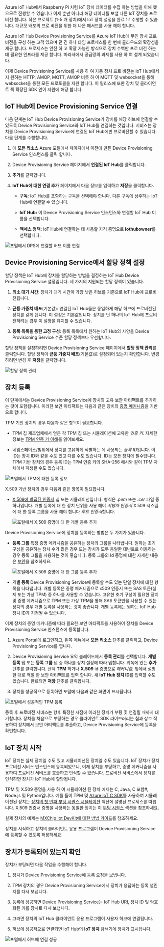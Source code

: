 Azure IoT Hub에서 Raspberry Pi 처럼 IoT 장치 데이터를 수집 하는 방법을 이해 했으므로 진행할 수 있습니다 이제 뿐만 아니라 해당 데이터를 보낼 다른 IoT 장치를 프로 비전 합니다. 작은 프로젝트 (1-5 개 장치)에서 IoT 장치 설정을 완료 1:1 수행할 수 있습니다. 대규모 배포의 프로 비전을 위한 더 나은 메서드를 사용 해야 합니다.

Azure IoT Hub Device Provisioning Service를 Azure IoT Hub에 무인 장치 프로 비전을 구성 하는 고객 있으며 던 긴 하나 타임 프로세스를 한 번에 클라우드의 확장성을 제공 합니다. 프로세스는 안전 하 고 확장 가능한 방식으로 장치 수백만 프로 비전 하는 데 필요한 인프라를 제공 합니다. 따라서에서 공급망의 과제를 사용 하 여 설계 되었습니다.

이제 Device Provisioning Service를 사용 하 여 자동 장치 프로 비전는 IoT Hub에서 지 원하는 HTTP, AMQP, MQTT, AMQP 비롯 하 여 MQTT 및 websocket을 통해 websocket을 통한 모든 프로토콜을 지원 합니다. 이 릴리스에 또한 장치 및 클라이언트 쪽 확장된 SDK 언어 지원에 해당 합니다.

## <a name="link-the-device-provisioning-service-to-an-iot-hub"></a>IoT Hub에 Device Provisioning Service 연결

다음 단계는 IoT Hub Device Provisioning Service가 장치를 해당 허브에 연결할 수 있도록 Device Provisioning Service와 IoT Hub를 연결하는 것입니다. 서비스는 장치를 Device Provisioning Service에 연결된 IoT Hub에만 프로비전할 수 있습니다. 다음 단계를 수행합니다.

1.  에 **모든 리소스** Azure 포털에서 페이지에서 이전에 만든 Device Provisioning Service 인스턴스를 클릭 합니다.

2.  Device Provisioning Service 페이지에서 **연결된 IoT Hub**를 클릭합니다.

3.  **추가**를 클릭합니다.

4.  **IoT Hub에 대한 연결 추가** 페이지에서 다음 정보를 입력하고 **저장**을 클릭합니다.

    - **구독:** IoT Hub를 포함하는 구독을 선택해야 합니다. 다른 구독에 상주하는 IoT Hub에 연결할 수 있습니다.

    - **IoT Hub:** 이 Device Provisioning Service 인스턴스와 연결할 IoT Hub 이름을 선택합니다.

    - **액세스 정책:** IoT Hub에 연결하는 데 사용할 자격 증명으로 **iothubowner**를 선택합니다.

![포털에서 DPS에 연결할 허브 이름 연결](../media-draft/ee6e78754a1d39d86de71fb6872723f3.png)

## <a name="set-the-allocation-policy-on-the-device-provisioning-service"></a>Device Provisioning Service에서 할당 정책 설정

할당 정책은 IoT Hub에 장치를 할당하는 방법을 결정하는 IoT Hub Device Provisioning Service 설정입니다. 세 가지의 지원되는 할당 정책이 있습니다.

1. **최소 대기 시간**: 장치가 대기 시간이 가장 낮은 허브를 기준으로 IoT Hub에 프로비전됩니다.

2. **균등 가중치 배포**(기본값): 연결된 IoT Hub들은 동일하게 해당 허브에 프로비전된 장치를 갖게 됩니다. 이 설정은 기본값입니다. 장치를 단 하나의 IoT Hub에 프로비전하려는 경우 이 설정을 유지할 수 있습니다.

3. **등록 목록을 통한 고정 구성**: 등록 목록에서 원하는 IoT Hub의 사양을 Device Provisioning Service 수준 할당 정책보다 우선합니다.

할당 정책을 설정하려면 Device Provisioning Service 페이지에서 **할당 정책 관리**를 클릭합니다. 할당 정책이 **균등 가중치 배포**(기본값)로 설정되어 있는지 확인합니다. 변경하려면 변경 후 **저장**을 클릭합니다.

![할당 정책 관리](../media-draft/0c5fa5193156f17b4f5d64aab65a414d.png)

## <a name="enroll-the-device"></a>장치 등록

이 단계에서는 Device Provisioning Service에 장치의 고유 보안 아티팩트를 추가하는 것이 포함됩니다. 이러한 보안 아티팩트는 다음과 같은 장치의 [증명 메커니즘](https://docs.microsoft.com/azure/iot-dps/concepts-device#attestation-mechanism)을 기반으로 합니다.

TPM 기반 장치의 경우 다음과 같은 항목이 필요합니다.

- TPM 칩 제조업체에서 얻은 각 TPM 칩 또는 시뮬레이션에 고유한 *인증 키*. 자세한 정보는 [TPM 인증 키 이해](https://docs.microsoft.com/windows-server/identity/ad-ds/manage/component-updates/tpm-key-attestation#terminology)를 읽어보세요.

- 네임스페이스/범위에서 장치를 고유하게 식별하는 데 사용되는 *등록 ID*입니다. 이 ID는 장치 ID와 같을 수도 있고 다를 수도 있습니다. ID는 모든 장치에 필수입니다. TPM 기반 장치의 경우 등록 ID는 TPM 인증 키의 SHA-256 해시와 같이 TPM 자체에서 파생될 수도 있습니다.

![포털에서 TPM에 대한 등록 정보](../media-draft/11db90b7128e1cf222a4da45de7cbac8.png)

X.509 기반 장치의 경우 다음과 같은 항목이 필요합니다.

- [X.509에 발급된 인증서](https://docs.microsoft.com/windows/desktop/SecCertEnroll/about-x-509-public-key-certificates) 칩 또는 시뮬레이션입니다. 형식은 *.pem* 또는 *.cer* 파일 중 하나입니다. 개별 등록에 대 한 장치 단위를 사용 해야 *서명자 인증서* X.509 시스템에 대 한 등록 그룹을 사용 해야 합니다 *루트 인증서*합니다.

   ![포털에서 X.509 증명에 대 한 개별 등록 추가](../media-draft/8d56752f453f27e55dd15b7c894ae406.png)

Device Provisioning Service에 장치를 등록하는 방법은 두 가지가 있습니다.

- **등록 그룹** 특정 증명 메커니즘을 공유하는 장치의 그룹을 나타냅니다. 원하는 초기 구성을 공유하는 장치 수가 많은 경우 또는 장치가 모두 동일한 테넌트로 이동하는 경우 등록 그룹을 사용하는 것이 좋습니다. 등록 그룹의 Id 증명에 대한 자세한 내용은 [보안](https://docs.microsoft.com/azure/iot-dps/concepts-security#controlling-device-access-to-the-provisioning-service-with-x509-certificates)을 참조하세요.

   ![포털에서 X.509 증명에 대 한 그룹 등록 추가](../media-draft/4a9d9ea822887c70f1ff1e4b64b138f1.png)

- **개별 등록** Device Provisioning Service에 등록할 수도 있는 단일 장치에 대한 항목을 나타냅니다. 개별 등록은 증명 메커니즘으로 x509 인증서 또는 SAS 토큰(실제 또는 가상 TPM) 중 하나를 사용할 수 있습니다. 고유한 초기 구성이 필요한 장치 및 증명 메커니즘으로 TPM 또는 가상 TPM을 통해 SAS 토큰만을 사용할 수 있는 장치의 경우 개별 등록을 사용하는 것이 좋습니다. 개별 등록에는 원하는 IoT Hub 장치 ID가 지정될 수 있습니다.

이제 장치의 증명 메커니즘에 따라 필요한 보안 아티팩트를 사용하여 장치를 Device Provisioning Service 인스턴스에 등록합니다.

1. Azure Portal에 로그인하고, 왼쪽 메뉴에서 **모든 리소스** 단추를 클릭하고, Device Provisioning Service를 엽니다.

2. Device Provisioning Service 요약 블레이드에서 **등록 관리**를 선택합니다. **개별 등록** 탭 또는 **등록 그룹** 탭 중 하나를 장치 설정에 따라 탭합니다. 위쪽에 있는 **추가** 단추를 클릭합니다. 선택 **TPM** 하거나 **X.509** id 증명으로 *메커니즘*, 앞에서 설명한 대로 적절 한 보안 아티팩트를 입력 합니다. 새 **IoT Hub 장치 ID**를 입력할 수도 있습니다. 완료되면 **저장** 단추를 클릭합니다.

3. 장치를 성공적으로 등록하면 포털에 다음과 같은 화면이 표시됩니다.

![포털에서 성공적인 TPM 등록](../media-draft/cb277b2e5bc21cd02669775d536e89c0.png)

등록 후 프로비전 서비스는 향후 특정한 시점에 이러한 장치가 부팅 및 연결될 때까지 대기합니다. 장치를 처음으로 부팅하는 경우 클라이언트 SDK 라이브러리는 칩과 상호 작용하여 장치에서 보안 아티팩트를 추출하고, Device Provisioning Service에 등록을 확인합니다.

## <a name="start-the-iot-device"></a>IoT 장치 시작

IoT 장치는 실제 장치일 수도 있고 시뮬레이션된 장치일 수도 있습니다. IoT 장치가 장치 프로비전 서비스 인스턴스에 등록되었으니, 이제 장치를 부팅하고, 증명 메커니즘을 사용하여 프로비전 서비스를 호출하고 인식할 수 있습니다. 프로비전 서비스에서 장치를 인식하면 장치가 IoT Hub에 할당됩니다.

TPM 및 X.509 증명을 사용 하 여 시뮬레이션 된 장치 예제는 C, Java, C 포함\#, Node.js 및 Python입니다. 예를 들어 TPM 및 [Azure IoT C SDK](https://github.com/Azure/azure-iot-sdk-c)를 사용하여 시뮬레이션된 장치는 [장치의 첫 번째 부팅 시퀀스 시뮬레이션](https://docs.microsoft.com/azure/iot-dps/quick-create-simulated-device#simulate-first-boot-sequence-for-the-device) 섹션에 설명된 프로세스를 따릅니다. X.509 인증서 증명을 사용하는 동일한 장치는 이 [부팅 시퀀스](https://docs.microsoft.com/azure/iot-dps/quick-create-simulated-device-x509#simulate-first-boot-sequence-for-the-device) 섹션을 참조하세요.

실제 장치의 예제는 [MXChip Iot DevKit에 대한 방법 가이드](https://docs.microsoft.com/azure/iot-dps/how-to-connect-mxchip-iot-devkit)를 참조하세요.

장치를 시작하고 장치의 클라이언트 응용 프로그램이 Device Provisioning Service에 등록할 수 있도록 허용하세요.

## <a name="verify-the-device-is-registered"></a>장치가 등록되어 있는지 확인

장치가 부팅되면 다음 작업을 수행해야 합니다.

1. 장치가 Device Provisioning Service에 등록 요청을 보냅니다.

2. TPM 장치의 경우 Device Provisioning Service에서 장치가 응답하는 등록 챌린지를 다시 보냅니다.

3. 등록에 성공하면 Device Provisioning Service는 IoT Hub URI, 장치 ID 및 암호화된 키를 장치로 다시 보냅니다.

4. 그러면 장치의 IoT Hub 클라이언트 응용 프로그램이 사용자 허브에 연결됩니다.

5. 허브에 성공적으로 연결되면 IoT Hub의 **IoT 장치** 탐색기에 장치가 표시됩니다.

![포털에서 허브에 연결 성공](../media-draft/12ea6da6eef9bf96be6bd80aa1721173.png)

<!--Reference links

-   <https://docs.microsoft.com/en-us/azure/iot-dps/tutorial-set-up-cloud>

-   <https://docs.microsoft.com/en-us/azure/iot-dps/tutorial-provision-device-to-hub>-->